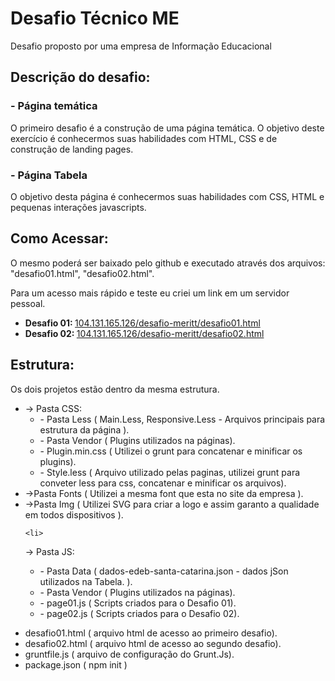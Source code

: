 <h1> Desafio Técnico ME </h1> 

<p> Desafio proposto por uma empresa de Informação Educacional </p> 

<h2> Descrição do desafio: </h2>

<h3> - Página temática </h3>

<p> O primeiro desafio é a construção de uma página temática. O objetivo deste exercício é conhecermos suas habilidades com HTML, CSS e de construção de landing pages. </p>

<h3> - Página Tabela </h3>

<p> O objetivo desta página é conhecermos suas habilidades com CSS, HTML e pequenas interações javascripts. </p>

<h2>Como Acessar:</h2>

<p> O mesmo poderá ser baixado pelo github e executado através dos arquivos: "desafio01.html", "desafio02.html".</p>

<p> Para um acesso mais rápido e teste eu criei um link em um servidor pessoal.</p>

<ul>
  <li> <b> Desafio 01:  </b> <a href="104.131.165.126/desafio-meritt/desafio01.html" target="_blank"> 104.131.165.126/desafio-meritt/desafio01.html </a> </li>
  <li> <b> Desafio 02:  </b> <a href="104.131.165.126/desafio-meritt/desafio02.html" target="_blank"> 104.131.165.126/desafio-meritt/desafio02.html </a> </li>
</ul>

<h2> Estrutura: </h2>

<p>Os dois projetos estão dentro da mesma estrutura. </p>

<ul>
  <li>
   -> Pasta CSS:
    <ul>
      <li> - Pasta Less ( Main.Less, Responsive.Less - Arquivos principais para estrutura da página ).</li>
      <li> - Pasta Vendor ( Plugins utilizados na páginas).</li>
      <li> - Plugin.min.css ( Utilizei o grunt para concatenar e minificar os plugins).</li>
      <li> - Style.less ( Arquivo utilizado pelas paginas, utilizei grunt para conveter less para css, concatenar e minificar os arquivos).</li>
    </ul>
  </li>
  <li>->Pasta Fonts ( Utilizei a mesma font que esta no site da empresa ). </li>
  <li>->Pasta Img ( Utilizei SVG para criar a logo e assim garanto a qualidade em todos dispositivos ). </li>
  
    <li>
   -> Pasta JS:
    <ul>
      <li> - Pasta Data ( dados-edeb-santa-catarina.json - dados jSon utilizados na Tabela. ).</li>
      <li> - Pasta Vendor ( Plugins utilizados na páginas).</li>
      <li> - page01.js ( Scripts criados para o Desafio 01).</li>
      <li> - page02.js ( Scripts criados para o Desafio 02).</li>
    </ul>
  </li>
  
  <li> desafio01.html ( arquivo html de acesso ao primeiro desafio).</li>
  <li> desafio02.html ( arquivo html de acesso ao segundo desafio).</li>
  <li> gruntfile.js ( arquivo de configuração do Grunt.Js).</li>
  <li>package.json ( npm init )</li>
</ul>

